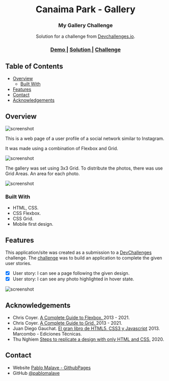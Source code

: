 <h1 align="center">Canaima Park - Gallery</h1>
<h3 align="center">My Gallery Challenge</h3>

<div align="center">
   Solution for a challenge from  <a href="http://devchallenges.io" target="_blank">Devchallenges.io</a>.
</div>

<div align="center">
  <h3>
    <a href="https://{your-demo-link.your-domain}">
      Demo
    </a>
    <span> | </span>
    <a href="https://{your-url-to-the-solution}">
      Solution
    </a>
    <span> | </span>
    <a href="https://devchallenges.io/challenges/gcbWLxG6wdennelX7b8I">
      Challenge
    </a>
  </h3>
</div>

<!-- TABLE OF CONTENTS -->

## Table of Contents

- [Overview](#overview)
  - [Built With](#built-with)
- [Features](#features)
- [Contact](#contact)
- [Acknowledgements](#acknowledgements)

<!-- OVERVIEW -->

## Overview

![screenshot](img/DesktopDesign.jpeg)

This is a web page of a user profile of a social network similar to Instagram.

It was made using a combination of Flexbox and Grid.

![screenshot](img/MobileDesign.jpeg)

The gallery was set using 3x3 Grid. To distribute the photos, there was use Grid Areas. An area for each photo.

![screenshot](img/gridAreas.jpeg)




### Built With

<!-- This section should list any major frameworks that you built your project using. Here are a few examples.-->

- HTML, CSS.
- CSS Flexbox.
- CSS Grid.
- Mobile first design.

## Features

<!-- List the features of your application or follow the template. Don't share the figma file here :) -->

This application/site was created as a submission to a [DevChallenges](https://devchallenges.io/challenges) challenge. The [challenge](https://devchallenges.io/challenges/gcbWLxG6wdennelX7b8I) was to build an application to complete the given user stories.
- [x] User story: I can see a page following the given design.
- [x] User story: I can see any photo highlighted in hover state.

![screenshot](img/hovedPhoto.jpeg)


## Acknowledgements

- Chris Coyer. [A Complete Guide to Flexbox. ](https://css-tricks.com/snippets/css/a-guide-to-flexbox/) 2013 - 2021.
- Chris Coyer. [A Complete Guide to Grid. ](https://css-tricks.com/snippets/css/complete-guide-grid/) 2013 - 2021.
- Juan Diego Gauchat. [El gran libro de HTML5, CSS3 y Javascript](#) 2013. Marcombo - Ediciones Técnicas.
- Thu Nghiem [Steps to replicate a design with only HTML and CSS.](https://devchallenges-blogs.web.app/how-to-replicate-design/) 2020.


## Contact

- Website [Pablo Malave - GithubPages](https://pablomalave.github.io/CV/)
- GitHub [@pablomalave](https://github.com/pablomalave)
